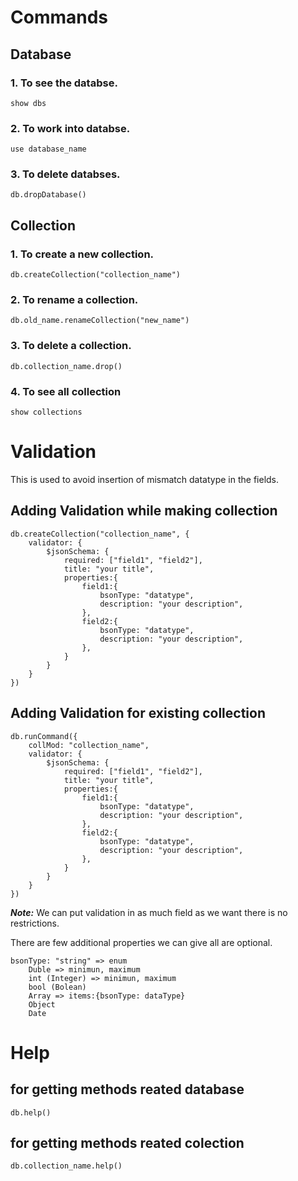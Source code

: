 # Commands
## Database
### 1. To see the databse.
```
show dbs
```
### 2. To work into databse.
```
use database_name
```
### 3. To delete databses.
```
db.dropDatabase()
```
## Collection
### 1. To create a new collection.
```
db.createCollection("collection_name")
```
### 2. To rename a collection.
```
db.old_name.renameCollection("new_name")
```
### 3. To delete a collection.
```
db.collection_name.drop()
```
### 4. To see all collection
```
show collections
```

# Validation
This is used to avoid insertion of mismatch datatype in the fields.
## Adding Validation while making collection
```
db.createCollection("collection_name", {
    validator: {
        $jsonSchema: {
            required: ["field1", "field2"],
            title: "your title",
            properties:{
                field1:{
                    bsonType: "datatype",
                    description: "your description",
                },
                field2:{
                    bsonType: "datatype",
                    description: "your description",
                },
            }
        }
    }
})
```
## Adding Validation for existing collection
```
db.runCommand({ 
    collMod: "collection_name",
    validator: {
        $jsonSchema: {
            required: ["field1", "field2"],
            title: "your title",
            properties:{
                field1:{
                    bsonType: "datatype",
                    description: "your description",
                },
                field2:{
                    bsonType: "datatype",
                    description: "your description",
                },
            }
        }
    }
})
```
***Note:*** We can put validation in as much field as we want there is no restrictions.

There are few additional properties we can give all are optional.
```
bsonType: "string" => enum
    Duble => minimun, maximum
    int (Integer) => minimun, maximum
    bool (Bolean)
    Array => items:{bsonType: dataType}
    Object
    Date
```
# Help
## for getting methods reated database
```
db.help()
```
## for getting methods reated colection
```
db.collection_name.help()
```
